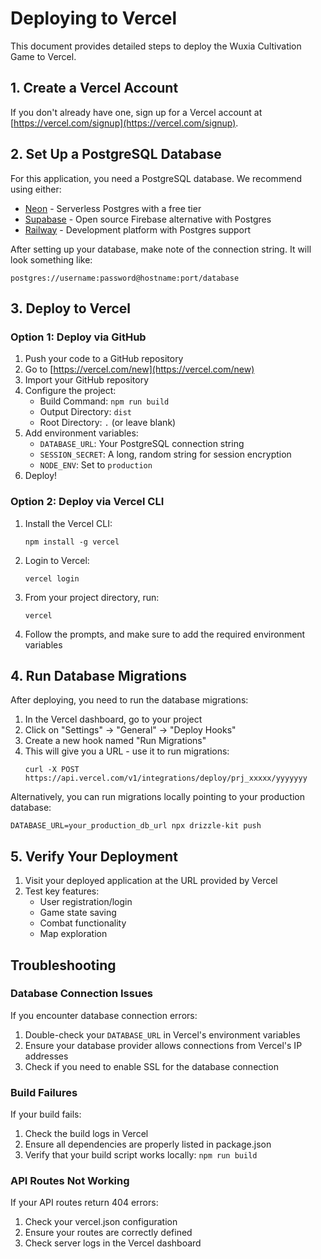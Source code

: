 # Deploying to Vercel

This document provides detailed steps to deploy the Wuxia Cultivation Game to Vercel.

## 1. Create a Vercel Account

If you don't already have one, sign up for a Vercel account at [https://vercel.com/signup](https://vercel.com/signup).

## 2. Set Up a PostgreSQL Database

For this application, you need a PostgreSQL database. We recommend using either:

- [Neon](https://neon.tech) - Serverless Postgres with a free tier
- [Supabase](https://supabase.com) - Open source Firebase alternative with Postgres
- [Railway](https://railway.app) - Development platform with Postgres support

After setting up your database, make note of the connection string. It will look something like:
```
postgres://username:password@hostname:port/database
```

## 3. Deploy to Vercel

### Option 1: Deploy via GitHub

1. Push your code to a GitHub repository
2. Go to [https://vercel.com/new](https://vercel.com/new)
3. Import your GitHub repository
4. Configure the project:
   - Build Command: `npm run build`
   - Output Directory: `dist`
   - Root Directory: `.` (or leave blank)
5. Add environment variables:
   - `DATABASE_URL`: Your PostgreSQL connection string
   - `SESSION_SECRET`: A long, random string for session encryption
   - `NODE_ENV`: Set to `production`
6. Deploy!

### Option 2: Deploy via Vercel CLI

1. Install the Vercel CLI:
   ```
   npm install -g vercel
   ```

2. Login to Vercel:
   ```
   vercel login
   ```

3. From your project directory, run:
   ```
   vercel
   ```

4. Follow the prompts, and make sure to add the required environment variables

## 4. Run Database Migrations

After deploying, you need to run the database migrations:

1. In the Vercel dashboard, go to your project
2. Click on "Settings" → "General" → "Deploy Hooks"
3. Create a new hook named "Run Migrations"
4. This will give you a URL - use it to run migrations:
   ```
   curl -X POST https://api.vercel.com/v1/integrations/deploy/prj_xxxxx/yyyyyyy
   ```

Alternatively, you can run migrations locally pointing to your production database:
```
DATABASE_URL=your_production_db_url npx drizzle-kit push
```

## 5. Verify Your Deployment

1. Visit your deployed application at the URL provided by Vercel
2. Test key features:
   - User registration/login
   - Game state saving
   - Combat functionality
   - Map exploration

## Troubleshooting

### Database Connection Issues

If you encounter database connection errors:
1. Double-check your `DATABASE_URL` in Vercel's environment variables
2. Ensure your database provider allows connections from Vercel's IP addresses
3. Check if you need to enable SSL for the database connection

### Build Failures

If your build fails:
1. Check the build logs in Vercel
2. Ensure all dependencies are properly listed in package.json
3. Verify that your build script works locally: `npm run build`

### API Routes Not Working

If your API routes return 404 errors:
1. Check your vercel.json configuration
2. Ensure your routes are correctly defined
3. Check server logs in the Vercel dashboard